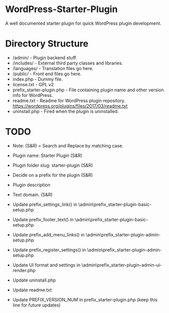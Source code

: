 # WordPress-Starter-Plugin

A well documented starter plugin for quick WordPress plugin development. 


# Directory Structure

- /admin/ 						- Plugin backend stuff.
- /includes/					- External third party classes and libraries.
- /languages/					- Translation files go here. 
- /public/						- Front end files go here.
- index.php					- Dummy file.
- license.txt					- GPL v2
- prefix_starter-plugin.php	- File containing plugin name and other version info for WordPress.
- readme.txt					- Readme for WordPress plugin repository. https://wordpress.org/plugins/files/2017/03/readme.txt
- uninstall.php				- Fired when the plugin is uninstalled. 


# TODO

- Note: (S&R) = Search and Replace by matching case.

- Plugin name: Starter Plugin (S&R)
- Plugin folder slug: starter-plugin (S&R)
- Decide on a prefix for the plugin (S&R)
- Plugin description
- Text domain. (S&R)
- Update prefix_settings_link() 	in \admin\prefix_starter-plugin-basic-setup.php
- Update prefix_footer_text()		in \admin\prefix_starter-plugin-basic-setup.php
- Update prefix_add_menu_links() 	in \admin\prefix_starter-plugin-admin-setup.php
- Update prefix_register_settings() in \admin\prefix_starter-plugin-admin-setup.php
- Update UI format and settings		in \admin\prefix_starter-plugin-admin-ui-render.php
- Update uninstall.php
- Update readme.txt
- Update PREFIX_VERSION_NUM 		in prefix_starter-plugin.php (keep this line for future updates)